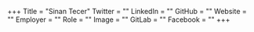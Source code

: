 +++
Title = "Sinan Tecer"
Twitter = ""
LinkedIn = ""
GitHub = ""
Website = ""
Employer = ""
Role = ""
Image = ""
GitLab = ""
Facebook = ""
+++
